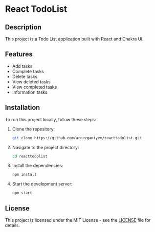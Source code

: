 # React TodoList

## Description
This project is a Todo List application built with React and Chakra UI.

## Features
- Add tasks
- Complete tasks
- Delete tasks
- View deleted tasks
- View completed tasks
- İnformation tasks

## Installation
To run this project locally, follow these steps:

1. Clone the repository:
    ```bash
    git clone https://github.com/areezganiyev/reacttodolist.git
    ```

2. Navigate to the project directory:
    ```bash
    cd reacttodolist
    ```

3. Install the dependencies:
    ```bash
    npm install
    ```

4. Start the development server:
    ```bash
    npm start
    ```

## License
This project is licensed under the MIT License - see the [LICENSE](LICENSE) file for details.
